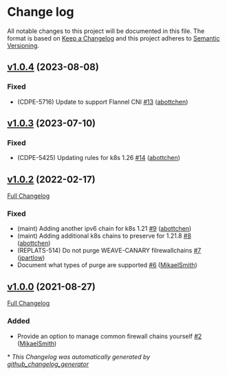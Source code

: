 # Change log

All notable changes to this project will be documented in this file. The format is based on [Keep a Changelog](http://keepachangelog.com/en/1.0.0/) and this project adheres to [Semantic Versioning](http://semver.org).

## [v1.0.4](https://github.com/puppetlabs/puppetlabs-pam_firewall/tree/v1.0.4) (2023-08-08)

### Fixed

- \(CDPE-5716\) Update to support Flannel CNI [\#13](https://github.com/puppetlabs/puppetlabs-pam_firewall/pull/13) ([abottchen](https://github.com/abottchen))

## [v1.0.3](https://github.com/puppetlabs/puppetlabs-pam_firewall/tree/v1.0.3) (2023-07-10)

### Fixed

- \(CDPE-5425\) Updating rules for k8s 1.26 [\#14](https://github.com/puppetlabs/puppetlabs-pam_firewall/pull/14) ([abottchen](https://github.com/abottchen))

## [v1.0.2](https://github.com/puppetlabs/puppetlabs-pam_firewall/tree/v1.0.2) (2022-02-17)

[Full Changelog](https://github.com/puppetlabs/puppetlabs-pam_firewall/compare/v1.0.0...v1.0.2)

### Fixed

- \(maint\) Adding another ipv6 chain for k8s 1.21 [\#9](https://github.com/puppetlabs/puppetlabs-pam_firewall/pull/9) ([abottchen](https://github.com/abottchen))
- \(maint\) Adding additional k8s chains to preserve for 1.21.8 [\#8](https://github.com/puppetlabs/puppetlabs-pam_firewall/pull/8) ([abottchen](https://github.com/abottchen))
- \(REPLATS-514\) Do not purge WEAVE-CANARY filrewallchains [\#7](https://github.com/puppetlabs/puppetlabs-pam_firewall/pull/7) ([jpartlow](https://github.com/jpartlow))
- Document what types of purge are supported [\#6](https://github.com/puppetlabs/puppetlabs-pam_firewall/pull/6) ([MikaelSmith](https://github.com/MikaelSmith))

## [v1.0.0](https://github.com/puppetlabs/puppetlabs-pam_firewall/tree/v1.0.0) (2021-08-27)

[Full Changelog](https://github.com/puppetlabs/puppetlabs-pam_firewall/compare/37ac9c2326390a44f8177ebd7c152287fd6a6ed8...v1.0.0)

### Added

- Provide an option to manage common firewall chains yourself [\#2](https://github.com/puppetlabs/puppetlabs-pam_firewall/pull/2) ([MikaelSmith](https://github.com/MikaelSmith))



\* *This Changelog was automatically generated by [github_changelog_generator](https://github.com/github-changelog-generator/github-changelog-generator)*
